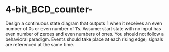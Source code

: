 # 4-bit_BCD_counter-
Design a continuous state diagram that outputs 1 when it receives
an even number of 0s or even number of 1’s. Assume: start state
with no input has even number of zeroes and even numbers of
ones. You should not follow a behavioral paradigm. Events should
take place at each rising edge; signals are referenced at the same
time.


